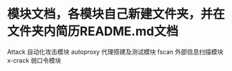 # 模块文档，各模块自己新建文件夹，并在文件夹内简历README.md文档

Attack  自动化攻击模块
autoproxy  代理搭建及测试模块
fscan  外部信息扫描模块
x-crack 弱口令模块
